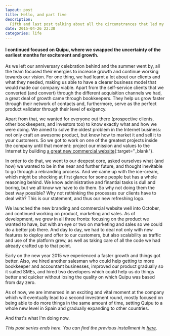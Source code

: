 ```yaml
---
layout: post
title: Hello, and part five
description:
  Fifth and last post talking about all the circumstrances that led my to the current professional moment.
date: 2015-04-26 22:30
categories: life
---
```


#### I continued focused on Quipu, where we swapped the uncertainty of the earliest months for excitement and growth.

As we left our anniversary celebration behind and the summer went by, all the team focused their energies to increase growth
and continue working towards our vision. For one thing, we had learnt a lot about our clients and what they needed, making us
able to have a clearer business model that would made our company viable. Apart from the self-service clients that we converted
(and convert) through the different acquisition channels we had, a great deal of growth came through bookkeepers. They help us
grow faster through their network of contacts and, furthermore, serve as the perfect product validator through their level of exigency.

Apart from that, we wanted for everyone out there (prospective clients, other bookkeepers, and investors too) to know exactly what
and how we were doing. We aimed to solve the oldest problem in the Internet business: not only craft an awesome product, but know
how to market it and sell it to your customers. So we got to work on one of the greatest projects inside the company until that moment:
project our mission and values to the Internet by building [a great new commercial website](https://getquipu.com/en){:target="_blank"}.

In order to do that, we went to our deepest core, asked ourselves what (and how) we wanted to be in the near and further future, and
thought inevitable to go through a rebranding process. And we came up with the ice-cream, which might be shocking at first glance for some
people but has a whole reasoning behind. We know administrative and finantial tasks is dull and boring, but we all know we have to do them.
So why not doing them the best way possible? Why not rethinking the processes our clients have to deal with? This is our statement, and thus
our new refreshing logo.

We launched the new branding and commercial website well into October, and continued working on product, marketing and sales. As of
development, we grew in all three fronts: focusing on the product we wanted to have, but with an eye or two on marketing and sales so we
could do a better job there. And day to day, we had to deal not only with new features to deploy and offer to our customers, but also
scalability as traffic and use of the platform grew, as well as taking care of all the code we had already crafted up to that point.

Early on the new year 2015 we experienced a faster growth and things got better. Also, we hired another salesman who could help getting to
more bookkeeper and accountant businesses, improved our product gradually so it suited SMEs, and hired two developers which could help us do
things better and quicker without losing the quality on which Quipu was based from day zero.

As of now, we are immersed in an exciting and vital moment at the company which will eventually lead to a second investment round, mostly
focused on being able to do more things in the same amount of time, setting Quipu to a whole new level in Spain and gradually expanding to
other countries.

And that's what I'm doing now.

*This post series ends here. You can find the previous installment in [here](/hello-part-four).*
